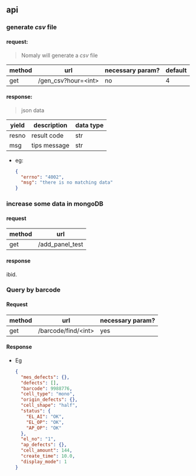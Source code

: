 ## api

### generate *csv* file

#### request: 

> Nomaly will generate a *csv* file

| method | url | necessary param? | default |
| ---- | ---- | ---- | ---- |
| get | /gen_csv?hour=\<int> | no | 4 |

#### response:  

> json data

   yield|description|data type  
    -|-|-  
    resno | result code|str   
    msg | tips message|str  

   - eg: 
   
     ```json
     {
       "errno": "4002", 
       "msg": "there is no matching data"
     }
     ```

### increase some data in mongoDB

#### request

| method | url             |
| ------ | --------------- |
| get    | /add_panel_test |

#### response

ibid.

### Query by barcode

#### Request

| method | url                  | necessary param? |
| ------ | -------------------- | ---------------- |
| get    | /barcode/find/\<int> | yes              |

#### Response

- Eg

  ```json
  {
    "mes_defects": {},
    "defects": [],
    "barcode": 9988776,
    "cell_type": "mono",
    "origin_defects": {},
    "cell_shape": "half",
    "status": {
      "EL_AI": "OK",
      "EL_OP": "OK",
      "AP_OP": "OK"
    },
    "el_no": "1",
    "ap_defects": {},
    "cell_amount": 144,
    "create_time": 10.0,
    "display_mode": 1
  }
  ```

  